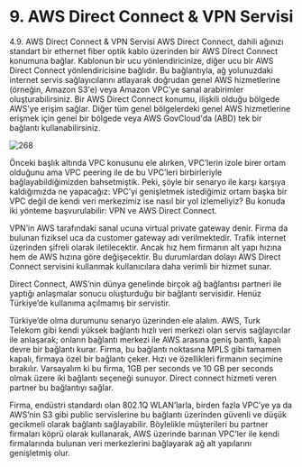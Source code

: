 ﻿# 9. AWS Direct Connect & VPN Servisi
4.9. AWS Direct Connect & VPN Servisi AWS Direct Connect, dahili ağınızı standart bir ethernet fiber optik kablo üzerinden bir AWS Direct Connect konumuna bağlar. Kablonun bir ucu yönlendiricinize, diğer ucu bir AWS Direct Connect yönlendiricisine bağlıdır. Bu bağlantıyla, ağ yolunuzdaki internet servis sağlayıcılarını atlayarak doğrudan genel AWS hizmetlerine (örneğin, Amazon S3'e) veya Amazon VPC'ye sanal arabirimler oluşturabilirsiniz. Bir AWS Direct Connect konumu, ilişkili olduğu bölgede AWS'ye erişim sağlar. Diğer tüm genel bölgelerdeki genel AWS hizmetlerine erişmek için genel bir bölgede veya AWS GovCloud'da (ABD) tek bir bağlantı kullanabilirsiniz.

![268](https://github.com/fatihes1/AWS-ile-Bulut-Bilisimin-Temelleri/assets/54971670/64f59a41-4ff6-457d-b6c6-eeef3206844b)

Önceki başlık altında VPC konusunu ele alırken, VPC’lerin izole birer ortam olduğunu ama VPC peering ile de bu VPC’leri birbirleriyle bağlayabildiğimizden bahsetmiştik. Peki, şöyle bir senaryo ile karşı karşıya kaldığımızda ne yapacağız: VPC’yi genişletmek istediğimiz ortam başka bir VPC değil de kendi veri merkezimiz ise nasıl bir yol izlemeliyiz? Bu konuda iki yönteme başvurulabilir: VPN ve AWS Direct Connect. 

VPN’in AWS tarafındaki sanal ucuna virtual private gateway denir. Firma da bulunan fiziksel uca da customer gateway adı verilmektedir. Trafik internet üzerinden şifreli olarak iletilecektir. Ancak hız hem firmanın alt yapı hızına hem de AWS hızına göre değişecektir. Bu durumlardan dolayı AWS Direct Connect servisini kullanmak kullanıcılara daha verimli bir hizmet sunar. 

Direct Connect, AWS’nin dünya genelinde birçok ağ bağlantısı partneri ile yaptığı anlaşmalar sonucu oluşturduğu bir bağlantı servisidir. Henüz Türkiye’de kullanıma açılmamış bir servistir. 

Türkiye’de olma durumunu senaryo üzerinden ele alalım. AWS, Turk Telekom gibi kendi yüksek bağlantı hızlı veri merkezi olan servis sağlayıcılar ile anlaşarak; onların bağlantı merkezi ile AWS arasına geniş bantlı, kapalı devre bir bağlantı kurar. Firma, bu bağlantı noktasına MPLS gibi tamamen kapalı, firmaya özel bir bağlantı çeker. Hızı ve özellikleri firmanın seçimine bırakılır. Varsayalım ki bu firma, 1GB per seconds ve 10 GB per seconds olmak üzere iki bağlantı seçeneği sunuyor. Direct connect hizmeti veren partner bu bağlantıyı sağlar. 

Firma, endüstri standardı olan 802.1Q WLAN’larla, birden fazla VPC’ye ya da AWS’nin S3 gibi public servislerine bu bağlantı üzerinden güvenli ve düşük gecikmeli olarak bağlantı sağlayabilir. Böylelikle müşterileri bu partner firmaları köprü olarak kullanarak, AWS üzerinde barınan VPC’ler ile kendi firmalarında bulunan veri merkezlerini bağlayarak ağ alt yapılarını genişletmiş olur.

